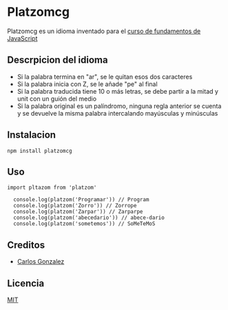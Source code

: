 # Platzomcg

Platzomcg es un idioma inventado para el [curso de fundamentos de JavaScript](https://platzi.com/js)

## Descrpicion del idioma
- Si la palabra termina en "ar", se le quitan esos dos caracteres
- Si la palabra inicia con Z, se le añade "pe" al final
- Si la palabra traducida tiene 10 o más letras, se debe partir a la mitad y unit con un guión del medio
- Si la palabra original es un palíndromo, ninguna regla anterior se cuenta y se devuelve la misma palabra intercalando mayúsculas y minúsculas

## Instalacion

```
npm install platzomcg
```

## Uso

```
import pltazom from 'platzom'

  console.log(platzom('Programar')) // Program
  console.log(platzom('Zorro')) // Zorrope
  console.log(platzom('Zarpar')) // Zarparpe
  console.log(platzom('abecedario')) // abece-dario
  console.log(platzom('sometemos')) // SoMeTeMoS
```

## Creditos
- [Carlos Gonzalez](https://www.linkedin.com/in/carlos-gonzalez-pe%C3%B1a-32747a159/)

## Licencia

[MIT](https://opensource.org/licenses/MIT)